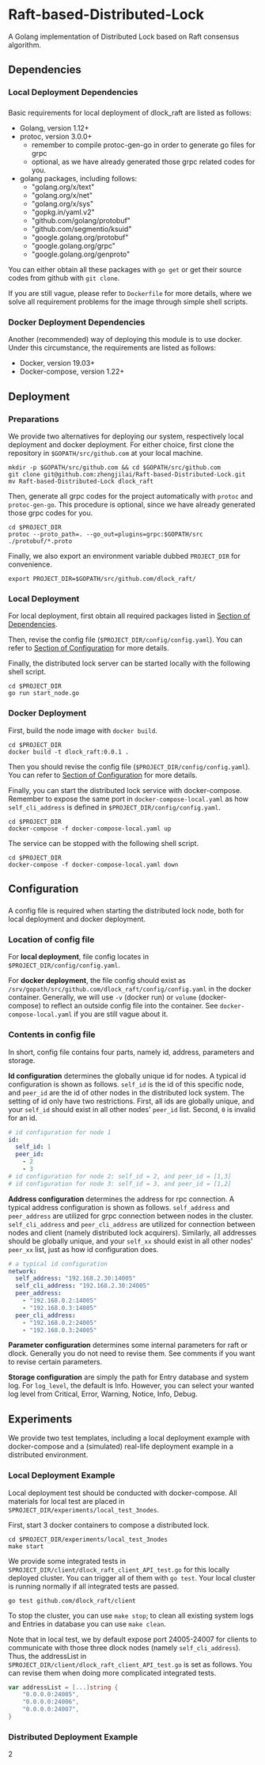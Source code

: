 # Raft-based-Distributed-Lock
A Golang implementation of Distributed Lock based on Raft consensus algorithm.

## Dependencies
### Local Deployment Dependencies
<h3 id="dependencies"></h3>
Basic requirements for local deployment of dlock_raft are listed as follows:

- Golang, version 1.12+
- protoc, version 3.0.0+
  + remember to compile protoc-gen-go in order to generate go files for grpc
  + optional, as we have already generated those grpc related codes for you.
- golang packages, including follows:
  + "golang.org/x/text"
  + "golang.org/x/net"
  + "golang.org/x/sys"
  + "gopkg.in/yaml.v2"
  + "github.com/golang/protobuf"
  + "github.com/segmentio/ksuid"
  + "google.golang.org/protobuf"
  + "google.golang.org/grpc"
  + "google.golang.org/genproto"

You can either obtain all these packages with `go get` or get their source codes from github with `git clone`. 

If you are still vague, please refer to `Dockerfile` for more details, 
where we solve all requirement problems for the image through simple shell scripts.

### Docker Deployment Dependencies
Another (recommended) way of deploying this module is to use docker.
Under this circumstance, the requirements are listed as follows:

- Docker, version 19.03+
- Docker-compose, version 1.22+

## Deployment

### Preparations

We provide two alternatives for deploying our system, 
respectively local deployment and docker deployment.
For either choice, first clone the repository in `$GOPATH/src/github.com` at your local machine.

```shell
mkdir -p $GOPATH/src/github.com && cd $GOPATH/src/github.com
git clone git@github.com:zhengjilai/Raft-based-Distributed-Lock.git
mv Raft-based-Distributed-Lock dlock_raft
```

Then, generate all grpc codes for the project automatically with `protoc` and `protoc-gen-go`.
This procedure is optional, since we have already generated those grpc codes for you.

```shell
cd $PROJECT_DIR
protoc --proto_path=. --go_out=plugins=grpc:$GOPATH/src ./protobuf/*.proto
```

Finally, we also export an environment variable dubbed `PROJECT_DIR` for convenience.

```shell
export PROJECT_DIR=$GOPATH/src/github.com/dlock_raft/
```

### Local Deployment 

For local deployment, first obtain all required packages listed in [Section of Dependencies](#dependencies).

Then, revise the config file (`$PROJECT_DIR/config/config.yaml`). 
You can refer to [Section of Configuration](#configuration) for more details. 

Finally, the distributed lock server can be started locally with the following shell script.

```shell
cd $PROJECT_DIR
go run start_node.go
```

### Docker Deployment 

First, build the node image with `docker build`.

```shell
cd $PROJECT_DIR
docker build -t dlock_raft:0.0.1 .
```

Then you should revise the config file (`$PROJECT_DIR/config/config.yaml`). 
You can refer to [Section of Configuration](#configuration) for more details. 

Finally, you can start the distributed lock service with docker-compose.
Remember to expose the same port in `docker-compose-local.yaml` 
as how `self_cli_address` is defined in `$PROJECT_DIR/config/config.yaml`.

```shell
cd $PROJECT_DIR
docker-compose -f docker-compose-local.yaml up
```

The service can be stopped with the following shell script.

```shell
cd $PROJECT_DIR
docker-compose -f docker-compose-local.yaml down
```

## Configuration
<h3 id="configuration"></h3>
A config file is required when starting the distributed lock node, 
both for local deployment and docker deployment.

### Location of config file

For **local deployment**, file config locates in `$PROJECT_DIR/config/config.yaml`.

For **docker deployment**, the file config should exist as `/srv/gopath/src/github.com/dlock_raft/config/config.yaml`
in the docker container.
Generally, we will use `-v` (docker run) or `volume` (docker-compose) 
to reflect an outside config file into the container.
See `docker-compose-local.yaml` if you are still vague about it.

### Contents in config file

In short, config file contains four parts, namely id, address, parameters and storage.

**Id configuration** determines the globally unique id for nodes.
A typical id configuration is shown as follows. `self_id` is the id of this specific node, 
and `peer_id` are the id of other nodes in the distributed lock system. 
The setting of id only have two restrictions. 
First, all ids are globally unique, and your `self_id` should exist in all other nodes' `peer_id` list.
Second, `0` is invalid for an id.

```yaml
# id configuration for node 1
id:
  self_id: 1
  peer_id:
    - 2
    - 3
# id configuration for node 2: self_id = 2, and peer_id = [1,3]
# id configuration for node 3: self_id = 3, and peer_id = [1,2]
```

**Address configuration** determines the address for rpc connection. 
A typical address configuration is shown as follows. 
`self_address` and `peer_address` are utilized for grpc connection between nodes in the cluster.
`self_cli_address` and `peer_cli_address` are utilized for connection between nodes and client 
(namely distributed lock acquirers). 
Similarly, all addresses should be globally unique, 
and your `self_xx` should exist in all other nodes' `peer_xx` list, just as how id configuration does.

```yaml
# a typical id configuration
network:
  self_address: "192.168.2.30:14005"
  self_cli_address: "192.168.2.30:24005"
  peer_address:
    - "192.168.0.2:14005"
    - "192.168.0.3:14005"
  peer_cli_address:
    - "192.168.0.2:24005"
    - "192.168.0.3:24005"
```

**Parameter configuration** determines some internal parameters for raft or dlock.
Generally you do not need to revise them. See comments if you want to revise certain parameters.

**Storage configuration** are simply the path for Entry database and system log. 
For `log_level`, the default is Info. 
However, you can select your wanted log level from Critical, Error, Warning, Notice, Info, Debug.

## Experiments
We provide two test templates, including a local deployment example with docker-compose
and a (simulated) real-life deployment example in a distributed environment.

### Local Deployment Example

Local deployment test should be conducted with docker-compose.
All materials for local test are placed in `SPROJECT_DIR/experiments/local_test_3nodes`.

First, start 3 docker containers to compose a distributed lock.
```shell
cd $PROJECT_DIR/experiments/local_test_3nodes
make start
```

We provide some integrated tests in `SPROJECT_DIR/client/dlock_raft_client_API_test.go`
for this locally deployed cluster. You can trigger all of them with `go test`. 
Your local cluster is running normally if all integrated tests are passed.
```shell
go test github.com/dlock_raft/client
```

To stop the cluster, you can use `make stop`; 
to clean all existing system logs and Entries in database you can use `make clean`.

Note that in local test, we by default expose port 24005-24007 
for clients to communicate with those three dlock nodes (namely `self_cli_address`). 
Thus, the addressList in `SPROJECT_DIR/client/dlock_raft_client_API_test.go` is set as follows.
You can revise them when doing more complicated integrated tests.
```go
var addressList = [...]string {
	"0.0.0.0:24005",
	"0.0.0.0:24006",
	"0.0.0.0:24007",
}
```

### Distributed Deployment Example
2